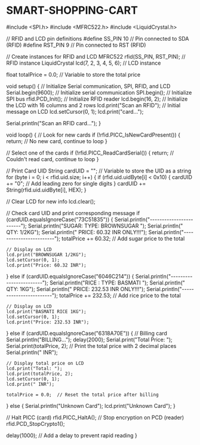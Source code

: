 # SMART-SHOPPING-CART
#include <SPI.h>
#include <MFRC522.h>
#include <LiquidCrystal.h>

// RFID and LCD pin definitions
#define SS_PIN 10  // Pin connected to SDA (RFID)
#define RST_PIN 9  // Pin connected to RST (RFID)

// Create instances for RFID and LCD
MFRC522 rfid(SS_PIN, RST_PIN);  // RFID instance
LiquidCrystal lcd(7, 2, 3, 4, 5, 6);  // LCD instance

float totalPrice = 0.0;  // Variable to store the total price

void setup() {
  // Initialize Serial communication, SPI, RFID, and LCD
  Serial.begin(9600);   // Initialize serial communication
  SPI.begin();          // Initialize SPI bus
  rfid.PCD_Init();      // Initialize RFID reader
  lcd.begin(16, 2);     // Initialize the LCD with 16 columns and 2 rows
  lcd.print("Scan an RFID");  // Initial message on LCD
  lcd.setCursor(0, 1);
  lcd.print("card...");

  Serial.println("Scan an RFID card...");
}

void loop() {
  // Look for new cards
  if (!rfid.PICC_IsNewCardPresent()) {
    return;  // No new card, continue to loop
  }

  // Select one of the cards
  if (!rfid.PICC_ReadCardSerial()) {
    return;  // Couldn't read card, continue to loop
  }

  // Print Card UID
  String cardUID = "";  // Variable to store the UID as a string
  for (byte i = 0; i < rfid.uid.size; i++) {
    if (rfid.uid.uidByte[i] < 0x10) {
      cardUID += "0";  // Add leading zero for single digits
    }
    cardUID += String(rfid.uid.uidByte[i], HEX);
  }

  // Clear LCD for new info
  lcd.clear();

  // Check card UID and print corresponding message
  if (cardUID.equalsIgnoreCase("73C51835")) {
    Serial.println("------------------------");
    Serial.println("SUGAR: TYPE: BROWNSUGAR ");
    Serial.println(" QTY: 1/2KG");
    Serial.println(" PRICE: 60.32 INR ONLY!!!");
    Serial.println("------------------------");
    totalPrice += 60.32;  // Add sugar price to the total
    
    // Display on LCD
    lcd.print("BROWNSUGAR 1/2KG");
    lcd.setCursor(0, 1);
    lcd.print("Price: 60.32 INR");

  } else if (cardUID.equalsIgnoreCase("6046C214")) {
    Serial.println("------------------------");
    Serial.println("RICE : TYPE: BASMATI  ");
    Serial.println(" QTY: 1KG");
    Serial.println(" PRICE: 232.53 INR ONLY!!!");
    Serial.println("------------------------");
    totalPrice += 232.53;  // Add rice price to the total

    // Display on LCD
    lcd.print("BASMATI RICE 1KG");
    lcd.setCursor(0, 1);
    lcd.print("Price: 232.53 INR");

  } else if (cardUID.equalsIgnoreCase("6318A70E")) {
    // Billing card
    Serial.println("BILLING...");
    delay(2000);
    Serial.print("Total Price: ");
    Serial.print(totalPrice, 2);  // Print the total price with 2 decimal places
    Serial.println(" INR");

    // Display total price on LCD
    lcd.print("Total: ");
    lcd.print(totalPrice, 2);
    lcd.setCursor(0, 1);
    lcd.print(" INR");

    totalPrice = 0.0;  // Reset the total price after billing

  } else {
    Serial.println("Unknown Card");
    lcd.print("Unknown Card");
  }

  // Halt PICC (card)
  rfid.PICC_HaltA();
  // Stop encryption on PCD (reader)
  rfid.PCD_StopCrypto1();

  delay(1000);  // Add a delay to prevent rapid reading
}
